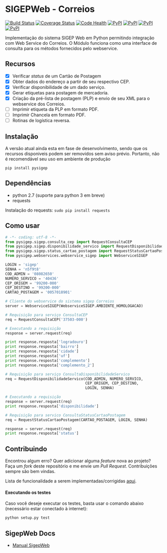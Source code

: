 SIGEPWeb - Correios
===================

[![Build Status](https://travis-ci.org/mstuttgart/pysigep.svg?branch=develop)](https://travis-ci.org/mstuttgart/pysigep)
[![Coverage Status](https://coveralls.io/repos/github/mstuttgart/pysigep/badge.svg?branch=develop)](https://coveralls.io/github/mstuttgart/pysigep?branch=develop)
[![Code Health](https://landscape.io/github/mstuttgart/pysigep/develop/landscape.svg?style=flat)](https://landscape.io/github/mstuttgart/pysigep/develop)
[![PyPI](https://img.shields.io/pypi/status/pysigep.svg?maxAge=2592000)]()
[![PyPI](https://img.shields.io/pypi/v/pysigep.svg?maxAge=2592000)](https://pypi.python.org/pypi/pysigep)
[![PyPI](https://img.shields.io/pypi/pyversions/pysigep.svg?maxAge=2592000)]()
[![PyPI](https://img.shields.io/pypi/l/pysigep.svg)](https://github.com/mstuttgart/pysigep/blob/develop/LICENSE)

Implementação do sistema SIGEP Web em Python permitindo integração com Web Service do Correios. O Módulo funciona como uma interface de consulta para os métodos fornecidos pelo webservice.

## Recursos

- [x] Verificar *status* de um Cartão de Postagem
- [x] Obter dados do endereço a partir de seu respectivo CEP.
- [x] Verificar disponibilidade de um dado serviço.  
- [x] Gerar etiquetas para postagem de mercadoria.
- [x] Criação da pré-lista de postagem (PLP) e envio de seu XML para o 
webservice dos Correios.   
- [ ] Imprimir etiqueta da PLP em formato PDF.   
- [ ] Imprimir Chancela em formato PDF.
- [ ] Rotinas de logística reversa.

## Instalação

A versão atual ainda esta em fase de desenvolvimento, sendo que os recursos disponiveis podem ser removidos sem aviso prévio. Portanto, não é recomendável seu uso em ambiente de produção

```
pip install pysigep
```

## Dependências

* python 2.7 (suporte para python 3 em breve)
* requests 

Instalação do requests: `sudo pip install requests`

## Como usar

```python
# -*- coding: utf-8 -*-
from pysigep.sigep.consulta_cep import RequestConsultaCEP
from pysigep.sigep.disponibilidade_servico import RequestDisponibilidadeServico
from pysigep.sigep.status_cartao_postagem import RequestStatusCartaoPostagem
from pysigep.webservices.webservice_sigep import WebserviceSIGEP

LOGIN = 'sigep'
SENHA = 'n5f9t8'
COD_ADMIN = '08082650'
NUMERO_SERVICO = '40436'
CEP_ORIGEM = '99200-000'
CEP_DESTINO = '99200-000'
CARTAO_POSTAGEM = '0057018901'

# Cliente do webservice do sistema sigep Correios
server = WebserviceSIGEP(WebserviceSIGEP.AMBIENTE_HOMOLOGACAO)

# Requisição para serviço ConsultaCEP
req = RequestConsultaCEP('37503-000')

# Executando a requisição
response = server.request(req)

print response.resposta['logradouro']
print response.resposta['bairro']
print response.resposta['cidade']
print response.resposta['uf']
print response.resposta['complemento']
print response.resposta['complemento_2']

# Requisição para serviço ConsultaDisponibilidadeServico
req = RequestDisponibilidadeServico(COD_ADMIN, NUMERO_SERVICO,
                                    CEP_ORIGEM, CEP_DESTINO,
                                    LOGIN, SENHA)

# Executando a requisição
response = server.request(req)
print response.resposta['disponibilidade']

# Requisição para servico ConsultaStatusCartaoPostagem
req = RequestStatusCartaoPostagem(CARTAO_POSTAGEM, LOGIN, SENHA)

response = server.request(req)
print response.resposta['status']

```

## Contribuindo
Encontrou algum erro? Quer adicionar alguma *feature* nova ao projeto? Faça um *fork* deste repositório e me envie um *Pull Request*. Contribuições sempre são bem vindas.

Lista de funcionalidade a serem implementadas/corrigidas [aqui](https://github.com/mstuttgart/python-sigep/issues/7).

#### Executando os testes
Caso você deseje executar os testes, basta usar o comando abaixo (necessário estar conectado à internet):

```bash
python setup.py test
```

## SigepWeb Docs
* [Manual SigepWeb](http://www.corporativo.correios.com.br/encomendas/sigepweb/doc/Manual_de_Implementacao_do_Web_Service_SIGEPWEB_Logistica_Reversa.pdf)
